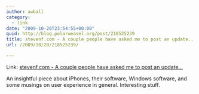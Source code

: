 ```yaml
---
author: awball
category:
  - link
date: "2009-10-20T23:54:55+00:00"
guid: http://blog.polarweasel.org/post/218525239
title: stevenf.com - A couple people have asked me to post an update...
url: /2009/10/20/218525239/

---
```

Link: [stevenf.com - A couple people have asked me to post an update...](http://stevenf.tumblr.com/post/218293148/a-couple-people-have-asked-me-to-post-an-update)

An insightful piece about iPhones, their software, Windows software, and some musings on user experience in general. Interesting stuff.
